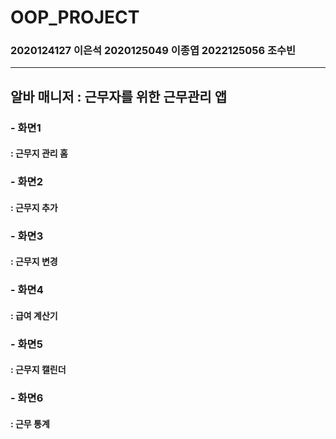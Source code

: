# OOP_PROJECT
### 2020124127 이은석 2020125049 이종엽 2022125056 조수빈
***
## 알바 매니저 : 근무자를 위한 근무관리 앱

### - 화면1
####  : 근무지 관리 홈

### - 화면2
####  : 근무지 추가

### - 화면3
####  : 근무지 변경

### - 화면4
####  : 급여 계산기

### - 화면5
####  : 근무지 캘린더

### - 화면6
####  : 근무 통계
